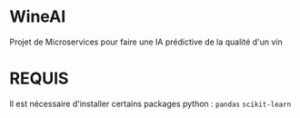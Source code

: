 # WineAI
Projet de Microservices pour faire une IA prédictive de la qualité d'un vin


# REQUIS
Il est nécessaire d'installer certains packages python : 
`pandas`
`scikit-learn`